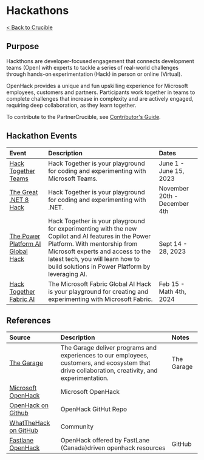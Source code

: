 
# Hackathons

[< Back to Crucible](./)

## Purpose

Hackthons are developer-focused engagement that connects development teams (Open) with experts to tackle a series of real-world challenges through hands-on experimentation (Hack) in person or online (Virtual).

OpenHack provides a unique and fun upskilling experience for Microsoft employees, customers and partners. Participants work together in teams to complete challenges that increase in complexity and are actively engaged, requiring deep collaboration, as they learn together.

To contribute to the PartnerCrucible, see [Contributor's Guide](ContributorsGuide).

## Hackathon Events

Event | Description |  Dates
:----- | :---------- | :-----
[Hack Together Teams](https://github.com/microsoft/hack-together-teams) | Hack Together is your playground for coding and experimenting with Microsoft Teams.| June 1 - June 15, 2023
[The Great .NET 8 Hack](https://github.com/microsoft/hack-together-dotnet?tab=readme-ov-file) | Hack Together is your playground for coding and experimenting with .NET. | November 20th - December 4th
[The Power Platform AI Global Hack](https://aka.ms/hacktogether/powerplatform-ai) | Hack Together is your playground for experimenting with the new Copilot and AI features in the Power Platform. With mentorship from Microsoft experts and access to the latest tech, you will learn how to build solutions in Power Platform by leveraging AI. | Sept 14 - 28, 2023
[Hack Together Fabric AI](https://github.com/microsoft/Hack-Together-Fabric-AI) | The Microsoft Fabric Global AI Hack is your playground for creating and experimenting with Microsoft Fabric. | Feb 15 - Math 4th, 2024



## References

Source | Description | Notes
:----- | :---------- | :-----
[The Garage](https://www.microsoft.com/en-us/garage/) | The Garage deliver programs and experiences to our employees, customers, and ecosystem that drive collaboration, creativity, and experimentation.| The Garage
[Microsoft OpenHack](https://openhack.microsoft.com/)| Microsoft OpenHack
[OpenHack on Github](https://github.com/microsoft/OpenHack) | OpenHack GitHut Repo
[WhatTheHack on GitHub](https://github.com/microsoft/WhatTheHack) | Community 
[Fastlane OpenHack](https://www.fastlanetraining.ca/openhack-ca) | OpenHack offered by FastLane (Canada)driven openhack resources  | GitHub




